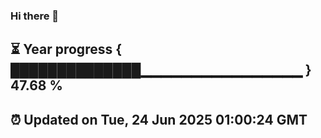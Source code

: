 ### Hi there 👋
⏳ Year progress { ██████████████▁▁▁▁▁▁▁▁▁▁▁▁▁▁▁▁ } 47.68 %
---
⏰ Updated on Tue, 24 Jun 2025 01:00:24 GMT
---
